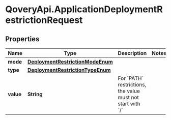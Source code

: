 # QoveryApi.ApplicationDeploymentRestrictionRequest

## Properties

Name | Type | Description | Notes
------------ | ------------- | ------------- | -------------
**mode** | [**DeploymentRestrictionModeEnum**](DeploymentRestrictionModeEnum.md) |  | 
**type** | [**DeploymentRestrictionTypeEnum**](DeploymentRestrictionTypeEnum.md) |  | 
**value** | **String** | For &#x60;PATH&#x60; restrictions, the value must not start with &#x60;/&#x60; | 


